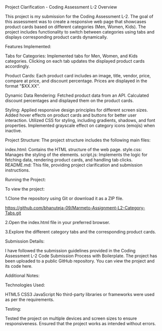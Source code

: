 Project Clarification - Coding Assessment L-2
Overview

This project is my submission for the Coding Assessment L-2. The goal of this assessment was to create a responsive web page that showcases product cards based on different categories (Men, Women, Kids). The project includes functionality to switch between categories using tabs and displays corresponding product cards dynamically.

Features Implemented:

Tabs for Categories:
Implemented tabs for Men, Women, and Kids categories.
Clicking on each tab updates the displayed product cards accordingly.

Product Cards:
Each product card includes an image, title, vendor, price, compare at price, and discount percentage.
Prices are displayed in the format "$XX.XX".

Dynamic Data Rendering:
Fetched product data from an API.
Calculated discount percentages and displayed them on the product cards.

Styling:
Applied responsive design principles for different screen sizes.
Added hover effects on product cards and buttons for better user interaction.
Utilized CSS for styling, including gradients, shadows, and font properties.
Implemented grayscale effect on category icons (emojis) when inactive.

Project Structure:
The project structure includes the following main files:

index.html: Contains the HTML structure of the web page.
style.css: Manages the styling of the elements.
script.js: Implements the logic for fetching data, rendering product cards, and handling tab clicks.
README.md: This file, providing project clarification and submission instructions.

Running the Project:

To view the project:

1.Clone the repository using Git or download it as a ZIP file.

https://github.com/bhanuteja-09/Marmeto-Assignment-L2-Category-Tabs.git


2.Open the index.html file in your preferred browser.

3.Explore the different category tabs and the corresponding product cards.

Submission Details:

I have followed the submission guidelines provided in the Coding Assessment L-2 Code Submission Process with Boilerplate. The project has been uploaded to a public GitHub repository. You can view the project and its code here.

Additional Notes:

Technologies Used:

HTML5
CSS3
JavaScript
No third-party libraries or frameworks were used as per the requirements.

Testing:

Tested the project on multiple devices and screen sizes to ensure responsiveness.
Ensured that the project works as intended without errors.